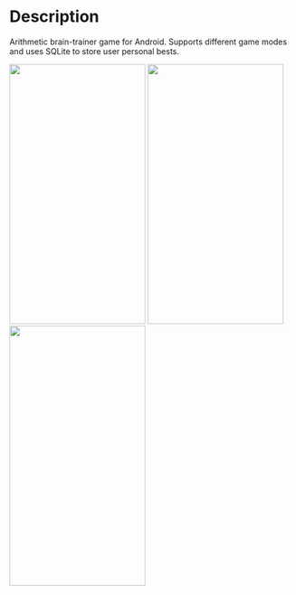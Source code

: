 # Description
Arithmetic brain-trainer game for Android. Supports different game modes and uses SQLite to store user personal bests.

<img src=https://i.postimg.cc/TY5JwfSk/main-main-page.png width=240px height=460px> <img src=https://i.postimg.cc/sxp41jWL/subtract-screen.png width=240px height=460px> <img src=https://i.postimg.cc/g2ktNn2g/division-screen.png width=240px height=460px>